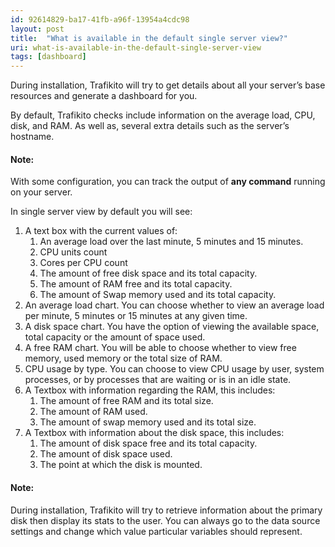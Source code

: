 ```yaml
---
id: 92614829-ba17-41fb-a96f-13954a4cdc98
layout: post
title:  "What is available in the default single server view?"
uri: what-is-available-in-the-default-single-server-view
tags: [dashboard]
---
```


During installation, Trafikito will try to get details about all your server’s base resources and generate a dashboard for you.

<!--more-->

By default, Trafikito checks include information on the average load, CPU, disk, and RAM. As well as, several extra details such as the server’s hostname.

#### Note:

With some configuration, you can track the output of **any command** running on your server.

In single server view by default you will see:

1.  A text box with the current values of:
    1.  An average load over the last minute, 5 minutes and 15 minutes.
    2.  CPU units count
    3.  Cores per CPU count
    4.  The amount of free disk space and its total capacity.
    5.  The amount of RAM free and its total capacity.
    6.  The amount of Swap memory used and its total capacity.
2.  An average load chart. You can choose whether to view an average load per minute, 5 minutes or 15 minutes at any given time.
3.  A disk space chart. You have the option of viewing the available space, total capacity or the amount of space used.
4.  A free RAM chart. You will be able to choose whether to view free memory, used memory or the total size of RAM.
5.  CPU usage by type. You can choose to view CPU usage by user, system processes, or by processes that are waiting or is in an idle state.
6.  A Textbox with information regarding the RAM, this includes:
    1.  The amount of free RAM and its total size.
    2.  The amount of RAM used.
    3.  The amount of swap memory used and its total size.
7.  A Textbox with information about the disk space, this includes:
    1.  The amount of disk space free and its total capacity.
    2.  The amount of disk space used.
    3.  The point at which the disk is mounted.

#### Note:

During installation, Trafikito will try to retrieve information about the primary disk then display its stats to the user.
 You can always go to the data source settings and change which value particular variables should represent.